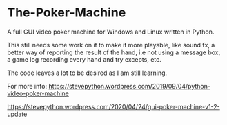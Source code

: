 # The-Poker-Machine
A full GUI video poker machine for Windows and Linux written in Python.


This still needs some work on it to make it more playable, like sound fx,
a better way of reporting the result of the hand, i.e not using a message box,
a game log recording every hand and try excepts, etc.

The code leaves a lot to be desired as I am still learning.

For more info:
https://stevepython.wordpress.com/2019/09/04/python-video-poker-machine


https://stevepython.wordpress.com/2020/04/24/gui-poker-machine-v1-2-update
